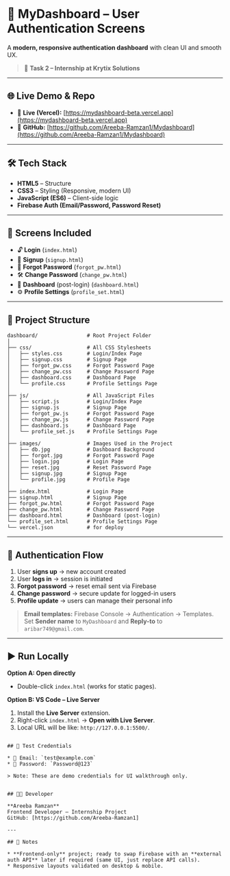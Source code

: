 # 🧭 MyDashboard – User Authentication Screens

A **modern, responsive authentication dashboard** with clean UI and smooth UX.

> 📌 **Task 2 – Internship at Krytix Solutions**

---

## 🌐 Live Demo & Repo

* 🚀 **Live (Vercel):** [https://mydashboard-beta.vercel.app](https://mydashboard-beta.vercel.app)
* 📂 **GitHub:** [https://github.com/Areeba-Ramzan1/Mydashboard](https://github.com/Areeba-Ramzan1/Mydashboard)

---

## 🛠️ Tech Stack

* **HTML5** – Structure
* **CSS3** – Styling (Responsive, modern UI)
* **JavaScript (ES6)** – Client-side logic
* **Firebase Auth (Email/Password, Password Reset)**

---

## 🔑 Screens Included

* 🔓 **Login** (`index.html`)
* 📝 **Signup** (`signup.html`)
* 🔑 **Forgot Password** (`forgot_pw.html`)
* 🛠️ **Change Password** (`change_pw.html`)
* 🧭 **Dashboard** (post-login) (`dashboard.html`)
* ⚙️ **Profile Settings** (`profile_set.html`)

---

## 📁 Project Structure

```
dashboard/                # Root Project Folder
│
├── css/                  # All CSS Stylesheets
│   ├── styles.css        # Login/Index Page
│   ├── signup.css        # Signup Page
│   ├── forgot_pw.css     # Forgot Password Page
│   ├── change_pw.css     # Change Password Page
│   ├── dashboard.css     # Dashboard Page
│   └── profile.css       # Profile Settings Page
│
├── js/                   # All JavaScript Files
│   ├── script.js         # Login/Index Page
│   ├── signup.js         # Signup Page
│   ├── forgot_pw.js      # Forgot Password Page
│   ├── change_pw.js      # Change Password Page
│   ├── dashboard.js      # Dashboard Page
│   └── profile_set.js    # Profile Settings Page
│
├── images/               # Images Used in the Project
│   ├── db.jpg            # Dashboard Background
│   ├── forgot.jpg        # Forgot Password Page
│   ├── login.jpg         # Login Page
│   ├── reset.jpg         # Reset Password Page
│   ├── signup.jpg        # Signup Page
│   └── profile.jpg       # Profile Page
│
├── index.html            # Login Page
├── signup.html           # Signup Page
├── forgot_pw.html        # Forgot Password Page
├── change_pw.html        # Change Password Page
├── dashboard.html        # Dashboard (post-login)
└── profile_set.html      # Profile Settings Page
└── vercel.json           # for deploy

```

---

## 🔐 Authentication Flow

1. User **signs up** → new account created
2. User **logs in** → session is initiated
3. **Forgot password** → reset email sent via Firebase
4. **Change password** → secure update for logged-in users
5. **Profile update** → users can manage their personal info

> **Email templates:** Firebase Console → Authentication → Templates.
> Set **Sender name** to `MyDashboard` and **Reply-to** to `aribar749@gmail.com`.

---

## ▶️ Run Locally

**Option A: Open directly**

* Double-click `index.html` (works for static pages).

**Option B: VS Code – Live Server**

1. Install the **Live Server** extension.
2. Right-click `index.html` → **Open with Live Server**.
3. Local URL will be like: `http://127.0.0.1:5500/`.
```

## 🧪 Test Credentials

* 📧 Email: `test@example.com`
* 🔑 Password: `Password@123`

> Note: These are demo credentials for UI walkthrough only.


## 👩‍💻 Developer

**Areeba Ramzan**
Frontend Developer – Internship Project
GitHub: [https://github.com/Areeba-Ramzan1]

---

## 📝 Notes

* **Frontend-only** project; ready to swap Firebase with an **external auth API** later if required (same UI, just replace API calls).
* Responsive layouts validated on desktop & mobile.
